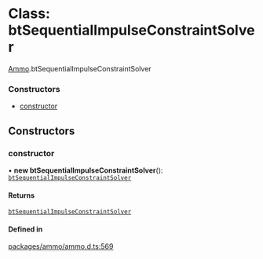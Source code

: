 # Class: btSequentialImpulseConstraintSolver

[Ammo](../modules/Ammo.md).btSequentialImpulseConstraintSolver

### Constructors

- [constructor](Ammo.btSequentialImpulseConstraintSolver.md#constructor)

## Constructors

### constructor

• **new btSequentialImpulseConstraintSolver**(): [`btSequentialImpulseConstraintSolver`](Ammo.btSequentialImpulseConstraintSolver.md)

#### Returns

[`btSequentialImpulseConstraintSolver`](Ammo.btSequentialImpulseConstraintSolver.md)

#### Defined in

[packages/ammo/ammo.d.ts:569](https://github.com/Orillusion/orillusion/blob/main/packages/ammo/ammo.d.ts#L569)
